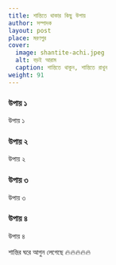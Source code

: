 ```yaml
---
title: শান্তিতে থাকার কিছু উপায়
author: সম্পাদক
layout: post
place: মরণপুর
cover:
  image: shantite-achi.jpeg
  alt: বড়ই আরাম
  caption: শান্তিতে থাকুন, শান্তিতে রাখুন
weight: 91
---
```

### উপায় ১
উপায় ১

### উপায় ২
উপায় ২

### উপায় ৩
উপায় ৩

### উপায় ৪
উপায় ৪


শান্তির ঘরে আগুন লেগেছে 🔥🔥🔥🔥🔥